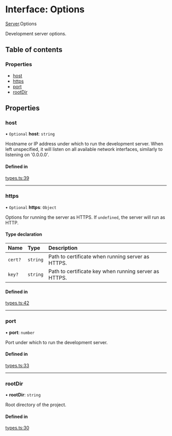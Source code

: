 # Interface: Options

[Server](../modules/Server.md).Options

Development server options.

## Table of contents

### Properties

- [host](Server.Options.md#host)
- [https](Server.Options.md#https)
- [port](Server.Options.md#port)
- [rootDir](Server.Options.md#rootdir)

## Properties

### host

• `Optional` **host**: `string`

Hostname or IP address under which to run the development server.
When left unspecified, it will listen on all available network interfaces, similarly to listening on '0.0.0.0'.

#### Defined in

[types.ts:39](https://github.com/callstack/repack/blob/81f067f/packages/dev-server/src/types.ts#L39)

___

### https

• `Optional` **https**: `Object`

Options for running the server as HTTPS. If `undefined`, the server will run as HTTP.

#### Type declaration

| Name | Type | Description |
| :------ | :------ | :------ |
| `cert?` | `string` | Path to certificate when running server as HTTPS. |
| `key?` | `string` | Path to certificate key when running server as HTTPS. |

#### Defined in

[types.ts:42](https://github.com/callstack/repack/blob/81f067f/packages/dev-server/src/types.ts#L42)

___

### port

• **port**: `number`

Port under which to run the development server.

#### Defined in

[types.ts:33](https://github.com/callstack/repack/blob/81f067f/packages/dev-server/src/types.ts#L33)

___

### rootDir

• **rootDir**: `string`

Root directory of the project.

#### Defined in

[types.ts:30](https://github.com/callstack/repack/blob/81f067f/packages/dev-server/src/types.ts#L30)
